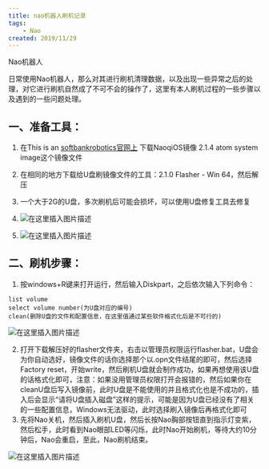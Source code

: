 ```yaml
---
title: nao机器人刷机记录
tags: 
	- Nao
created: 2019/11/29
---
```


Nao机器人

日常使用Nao机器人，那么对其进行刷机清理数据，以及出现一些异常之后的处理，对它进行刷机自然成了不可不会的操作了，这里有本人刷机过程的一些步骤以及遇到的一些问题处理。 <!-- more -->

## 一、准备工具：

1. 在This is an [softbankrobotics官网上](https://community.ald.softbankrobotics.com/en/resources/software/language/en-gb/robot/nao-2 "With a Title") 下载NaoqiOS镜像 2.1.4 atom system image这个镜像文件

2. 在相同的地方下载给U盘刷镜像文件的工具：2.1.0 Flasher - Win 64，然后解压

3. 一个大于2G的U盘，多次刷机后可能会损坏，可以使用U盘修复工具去修复

4. ![在这里插入图片描述](https://img-blog.csdnimg.cn/20190726194831517.PNG?x-oss-process=image/watermark,type_ZmFuZ3poZW5naGVpdGk,shadow_10,text_aHR0cHM6Ly9ibG9nLmNzZG4ubmV0L3h6YzEyMzRfXw==,size_16,color_FFFFFF,t_70)

5. ![在这里插入图片描述](https://img-blog.csdnimg.cn/2019072619485021.PNG?x-oss-process=image/watermark,type_ZmFuZ3poZW5naGVpdGk,shadow_10,text_aHR0cHM6Ly9ibG9nLmNzZG4ubmV0L3h6YzEyMzRfXw==,size_16,color_FFFFFF,t_70)
## 二、刷机步骤：
1. 按windows+R键来打开运行，然后输入Diskpart，之后依次输入下列命令：

```
list volume
select volume number(为U盘对应的编号)
clean(删除U盘的文件和配置信息，在这里值通过某些软件格式化后是不可行的)
```
![在这里插入图片描述](https://img-blog.csdnimg.cn/2019072619540619.PNG?x-oss-process=image/watermark,type_ZmFuZ3poZW5naGVpdGk,shadow_10,text_aHR0cHM6Ly9ibG9nLmNzZG4ubmV0L3h6YzEyMzRfXw==,size_16,color_FFFFFF,t_70)

2. 打开下载解压好的flasher文件夹，右击以管理员权限运行flasher.bat，U盘会为你自动选好，镜像文件的话你选择那个以.opn文件结尾的即可，然后选择Factory reset，开始write，然后刷机U盘就会制作成功，如果再想使用该U盘的话格式化即可，注意：如果没用管理员权限打开会报错的，然后如果你在cleanU盘后写入镜像前，此时U盘是不能使用的并且格式化也是不成功的，插入后会显示“请将U盘插入磁盘”这样的提示，可能是因为U盘已经没有了相关的一些配置信息，Windows无法驱动，此时选择刷入镜像后再格式化即可
3. 先将Nao关机，然后插入刷机U盘，然后长按Nao胸部按钮直到指示灯变紫，然后松手，此时看到Nao眼部LED等闪烁，此时Nao开始刷机，等待大约10分钟后，Nao会重启，至此，Nao刷机结束。



![在这里插入图片描述](https://img-blog.csdnimg.cn/20190726201045229.PNG?x-oss-process=image/watermark,type_ZmFuZ3poZW5naGVpdGk,shadow_10,text_aHR0cHM6Ly9ibG9nLmNzZG4ubmV0L3h6YzEyMzRfXw==,size_16,color_FFFFFF,t_70)